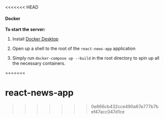 <<<<<<< HEAD
#### Docker

**To start the server:**

1.  Install [Docker Desktop](https://www.docker.com)

2.  Open up a shell to the root of the `react-news-app` application

3.  Simply run `docker-compose up --build` in the root directory to spin up all the necessary
    containers.
    
=======
# react-news-app
>>>>>>> 0e866cb432cce490a67e777b7bef47acc047d1ce
